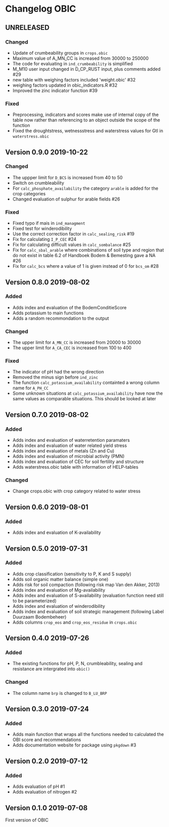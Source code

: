 # Changelog OBIC

## UNRELEASED 
### Changed
* Update of crumbeability groups in `crops.obic`
* Maximum value of A_MN_CC is increased from 30000 to 250000
* The code for evaluating  in `ind_crumbeability` is simplified
* M_M10 user input changed in D_CP_RUST input, plus comments added #29
* new table with weighing factors included 'weight.obic' #32
* weighing factors updated in obic_indicators.R #32
* Improved the zinc indicator function #39

### Fixed
* Preprocessing, indicators and scores make use of internal copy of the table now rather than referencing to an object outside the scope of the function
* Fixed the droughtstress, wetnessstress and waterstress values for GtI in `waterstress.obic`

## Version 0.9.0 2019-10-22
### Changed
* The uppper limit for `D_BCS` is increased from 40 to 50
* Switch on crumbleability
* For `calc_phosphate_availability` the category `arable` is added for the crop categories
* Changed evaluation of sulphur for arable fields #26

### Fixed
* Fixed typo if mais in `ind_managment`
* Fixed test for winderodibility
* Use the correct correction factor in `calc_sealing_risk` #19
* Fix for calculating `I_P_CEC` #24
* Fix for calculating difficult values in `calc_sombalance` #25
* Fix for `calc_sbal_arable` where combinations of soil type and region that do not exist in table 6.2 of Handboek Bodem & Bemesting gave a NA #26
* Fix for `calc_bcs` where a value of 1 is given instead of 0 for `bcs_om` #28

## Version 0.8.0 2019-08-02
### Added
* Adds index and evaluation of the BodemConditieScore
* Adds potassium to main functions
* Adds a random recommondation to the output

### Changed
* The upper limit for `A_MN_CC` is increased from 20000 to 30000
* The upper limit for `A_CA_CEC` is increased from 100 to  400

### Fixed
* The indicator of pH had the wrong direction 
* Removed the minus sign before `ind_zinc`
* The function `calc_potassium_availability` containted a wrong column name for `A_PH_CC`
* Some unknown situations at `calc_potassium_availability` have now the same values as comparable situations. This should be looked at later

## Version 0.7.0 2019-08-02
### Added
* Adds index and evaluation of waterretention paramaters
* Adds index and evaluation of water related yield stress
* Adds index and evaluation of metals (Zn and Cu)
* Adds index and evaluation of microbial activity (PMN)
* Adds index and evaluation of CEC for soil fertility and structure
* Adds waterstress.obic table with information of HELP-tables

### Changed
* Change crops.obic with crop category related to water stress


## Version 0.6.0 2019-08-01
### Added
* Adds index and evaluation of K-availability

## Version 0.5.0 2019-07-31
### Added
* Adds crop classification (sensitivity to P, K and S supply)
* Adds soil organic matter balance (simple one)
* Adds risk for soil compaction (following risk map Van den Akker, 2013)
* Adds index and evaluation of Mg-availability
* Adds index and evaluation of S-availability (evaluation function need still to be parameterized)
* Adds index and evaluation of winderodibility
* Adds index and evaluation of soil strategic management (following Label Duurzaam Bodembeheer)
* Adds columns `crop_eos` and `crop_eos_residue` in `crops.obic`

## Version 0.4.0 2019-07-26
### Added
* The existing functions for pH, P, N, crumbleability, sealing and resistance are intergrated into `obic()`

### Changed
* The column name `brp` is changed to `B_LU_BRP`

## Version 0.3.0 2019-07-24
### Added
* Adds main function that wraps all the functions needed to calculated the OBI score and recommendations
* Adds documentation website for package using `pkgdown` #3

## Version 0.2.0 2019-07-12
### Added
* Adds evaluation of pH #1
* Adds evaluation of nitrogen #2

## Version 0.1.0 2019-07-08
First version of OBIC